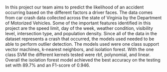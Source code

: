 In this project our team aims to predict the likelihood of an accident occurring based on the different factors a driver faces. The data comes from car crash data collected across the state of Virginia by the Department of Motorized Vehicles. Some of the important features identified in this project are the speed limit, day of the week, weather condition, visibility level, intersection type, and population density. Since all of the data in the dataset represents a crash that occurred, the models used needed to be able to perform outlier detection. The models used were one class support vector machines, k-nearest neighbors, and isolation forest. With the one class SVM the different kernels tested were rbf, polynomial, and linear. Overall the isolation forest model achieved the best accuracy on the testing set with 89.7% and an F1-score of 0.946.
